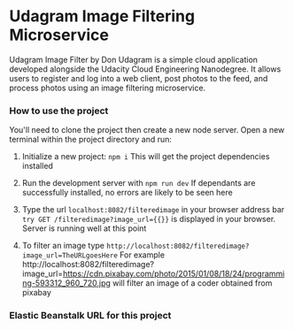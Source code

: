  # Udagram Image Filtering Microservice
Udagram Image Filter by Don
Udagram is a simple cloud application developed alongside the Udacity Cloud Engineering Nanodegree. It allows users to register and log into a web client, post photos to the feed, and process photos using an image filtering microservice.

### How to use the project

You'll need to clone the project then create a new node server. Open a new terminal within the project directory and run:

1. Initialize a new project: `npm i`
This will get the project dependencies installed

2. Run the development server with `npm run dev`
If dependants are successfully installed, no errors are likely to be seen here

3. Type the url `localhost:8082/filteredimage` in your browser address bar
`try GET /filteredimage?image_url={{}}` is displayed in your browser. Server is running well at this point

4. To filter an image type `http://localhost:8082/filteredimage?image_url=TheURLgoesHere`
For example http://localhost:8082/filteredimage?image_url=https://cdn.pixabay.com/photo/2015/01/08/18/24/programming-593312_960_720.jpg will filter an image of a coder obtained from pixabay



### Elastic Beanstalk URL for this project



